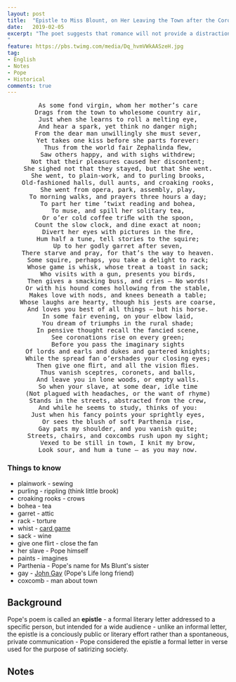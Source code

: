 ```yaml
---
layout: post
title:  "Epistle to Miss Blount, on Her Leaving the Town after the Coronation"
date:   2019-02-05
excerpt: "The poet suggests that romance will not provide a distraction to the under‑stimulated Miss Blount, as any potential suitors will be coarse and more interested in hunting and horses than in fashionable young ladies. In line thirty‑one the poem returns to thoughts of spectacular city pageants and ‘lords and earls and dukes and gartered knights’ as it imagines Miss Blount daydreaming of a richer, more animating life.
"
feature: https://pbs.twimg.com/media/Dq_hvmVWkAASzeH.jpg
tag:
- English
- Notes
- Pope
- Historical
comments: true
---
```

<center><pre>
As some fond virgin, whom her mother’s care
Drags from the town to wholesome country air,
Just when she learns to roll a melting eye,
And hear a spark, yet think no danger nigh;
From the dear man unwillingly she must sever,
Yet takes one kiss before she parts forever:
Thus from the world fair Zephalinda ﬂew,
Saw others happy, and with sighs withdrew;
Not that their pleasures caused her discontent;
She sighed not that they stayed, but that She went.
She went, to plain-work, and to purling brooks,
Old-fashioned halls, dull aunts, and croaking rooks,
She went from opera, park, assembly, play,
To morning walks, and prayers three hours a day;
To part her time ’twixt reading and bohea,
To muse, and spill her solitary tea,
Or o’er cold coffee triﬂe with the spoon,
Count the slow clock, and dine exact at noon;
Divert her eyes with pictures in the ﬁre,
Hum half a tune, tell stories to the squire;
Up to her godly garret after seven,
There starve and pray, for that’s the way to heaven.
Some squire, perhaps, you take a delight to rack;
Whose game is whisk, whose treat a toast in sack;
Who visits with a gun, presents you birds,
Then gives a smacking buss, and cries — No words!
Or with his hound comes hollowing from the stable,
Makes love with nods, and knees beneath a table;
Whose laughs are hearty, though his jests are coarse,
And loves you best of all things — but his horse.
In some fair evening, on your elbow laid,
You dream of triumphs in the rural shade;
In pensive thought recall the fancied scene,
See coronations rise on every green;
Before you pass the imaginary sights
Of lords and earls and dukes and gartered knights;
While the spread fan o’ershades your closing eyes;
Then give one ﬂirt, and all the vision ﬂies.
Thus vanish sceptres, coronets, and balls,
And leave you in lone woods, or empty walls.
So when your slave, at some dear, idle time
(Not plagued with headaches, or the want of rhyme)
Stands in the streets, abstracted from the crew,
And while he seems to study, thinks of you:
Just when his fancy points your sprightly eyes,
Or sees the blush of soft Parthenia rise,
Gay pats my shoulder, and you vanish quite;
Streets, chairs, and coxcombs rush upon my sight;
Vexed to be still in town, I knit my brow,
Look sour, and hum a tune — as you may now.
</pre></center>

### Things to know
- plainwork - sewing
- purling - rippling (think little brook)
- croaking rooks - crows
- bohea - tea
- garret - attic
- rack - torture
- whist - [card game](https://www.bicyclecards.com/how-to-play/whist/)
- sack - wine
- give one flirt - close the fan 
- her slave - Pope himself
- paints - imagines
- Parthenia - Pope's name for Ms Blunt's sister
- gay - [John Gay](https://en.wikipedia.org/wiki/John_Gay) (Pope's Life long friend)
- coxcomb - man about town


## Background
 Pope's poem is called an **epistle** - a formal literary letter addressed to a specific person, but intended for a wide audience - unlike an informal letter, the epistle is a conciously public or literary effort rather than a spontaneous, private communication - Pope considered the epistle a formal letter in verse used for the purpose of satirizing society.

## Notes

### 